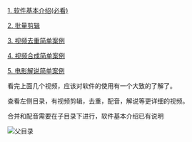 

[1. 软件基本介绍(必看)](https://www.bilibili.com/video/BV1qv411C7rp/)

[2. 批量剪辑](https://www.bilibili.com/video/BV1mK4y1a7A6/)

[3. 视频去重简单案例](https://www.bilibili.com/video/BV1rt4y1i7hC/)

[4. 视频合成简单案例](https://www.bilibili.com/video/BV1eK4y1a7h6/)

[5. 电影解说简单案例](https://www.bilibili.com/video/BV1wD4y1o7Qt/)

看完上面几个视频，应该对软件的使用有一个大致的了解了。

查看左侧目录，有视频剪辑，去重，配音，解说等更详细的视频。



合并和配音需要在子目录下进行，软件基本介绍已有说明

![父目录](https://images.gitee.com/uploads/images/2020/0922/213758_7ec69574_1093073.png "屏幕截图.png")
